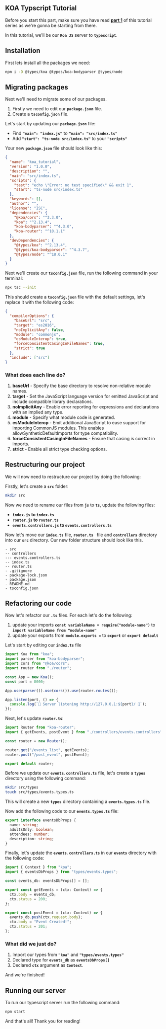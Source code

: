 ## KOA Typscript Tutorial

Before you start this part, make sure you have read [**part 1**](https://github.com/tutorial-point/koa-server-tutorial) of this tutorial series as we're gonna be starting from there.

In this tutorial, we'll be our **`Koa JS`** server to **`typescript`**.

## Installation

First lets install all the packages we need:

```bash
npm i -D @types/koa @types/koa-bodyparser @types/node
```

## Migrating packages

Next we'll need to migrate some of our packages.

1. Firstly we need to edit our **`package.json`** file.
2. Create a **`tsconfig.json`** file.

Let's start by updating our **`package.json`** file:

- Find **`"main": "index.js"`** to **`"main": "src/index.ts"`**
- Add **`"start": "ts-node src/index.ts"`** to your **`"scripts"`**

Your new **`package.json`** file should look like this:

```json
{
  "name": "koa_tutorial",
  "version": "1.0.0",
  "description": "",
  "main": "src/index.ts",
  "scripts": {
    "test": "echo \"Error: no test specified\" && exit 1",
    "start": "ts-node src/index.ts"
  },
  "keywords": [],
  "author": "",
  "license": "ISC",
  "dependencies": {
    "@koa/cors": "^3.3.0",
    "koa": "^2.13.4",
    "koa-bodyparser": "^4.3.0",
    "koa-router": "^10.1.1"
  },
  "devDependencies": {
    "@types/koa": "^2.13.4",
    "@types/koa-bodyparser": "^4.3.7",
    "@types/node": "^18.0.1"
  }
}
```

Next we'll create our **`tsconfig.json`** file, run the following command in your terminal:

```bash
npx tsc --init
```

This should create a **`tsconfig.json`** file with the default settings, let's replace it with the following code:

```json
{
  "compilerOptions": {
    "baseUrl": "src",
    "target": "es2016",
    "noImplicitAny": false,
    "module": "commonjs",
    "esModuleInterop": true,
    "forceConsistentCasingInFileNames": true,
    "strict": true
  },
  "include": ["src"]
}
```

### What does each line do?

1. **baseUrl** - Specify the base directory to resolve non-relative module names.
2. **target** - Set the JavaScript language version for emitted JavaScript and include compatible library declarations.
3. **noImplicitAny** - Enable error reporting for expressions and declarations with an implied any type.
4. **module** - Specify what module code is generated.
5. **esModuleInterop** - Emit additional JavaScript to ease support for importing CommonJS modules. This enables allowSyntheticDefaultImports for type compatibility.
6. **forceConsistentCasingInFileNames** - Ensure that casing is correct in imports.
7. **strict** - Enable all strict type checking options.

## Restructuring our project

We will now need to restructure our project by doing the following:

Firstly, let's create a **`src`** folder:

```bash
mkdir src
```

Now we need to rename our files from **`js`** to **`ts`**, update the following files:

- **`index.js` to `index.ts`**
- **`router.js` to `router.ts`**
- **`events.controllers.js` to `events.controllers.ts`**

Now let's move our **`index.ts`** file, **`router.ts `** file and **`controllers`** directory into our **`src`** directory. Our new folder structure should look like this.

```
- src
-- controllers
--- events.controllers.ts
-- index.ts
-- router.ts
- .gitignore
- package-lock.json
- package.json
- README.md
- tsconfig.json
```

## Refactoring our code

Now let's refactor our **`.ts`** files. For each let's do the following:

1. update your imports **`const variableName = require("module-name")`** to **`import variableName from "module-name"`**
2. update your exports from **`module.exports =`** to **`export`** or **`export default`**

Let's start by editing our **`index.ts`** file

```javascript
import Koa from "koa";
import parser from "koa-bodyparser";
import cors from "@koa/cors";
import router from "./router";

const App = new Koa();
const port = 8000;

App.use(parser()).use(cors()).use(router.routes());

App.listen(port, () => {
  console.log(`🚀 Server listening http://127.0.0.1:${port}/ 🚀`);
});
```

Next, let's update **`router.ts`**:

```javascript
import Router from "koa-router";
import { getEvents, postEvent } from "./controllers/events.controllers";

const router = new Router();

router.get("/events_list", getEvents);
router.post("/post_event", postEvent);

export default router;
```

Before we update our **`events.controllers.ts`** file, let's create a **`types`** directory using the following command:

```bash
mkdir src/types
touch src/types/events.types.ts
```

This will create a new **`types`** directory containing a **`events.types.ts`** file.

Now add the following code to our **`events.types.ts`** file:

```typescript
export interface eventsDbProps {
  name: string;
  adultsOnly: boolean;
  attendees: number;
  description: string;
}
```

Finally, let's update the **`events.controllers.ts`** in our **`events`** directory with the following code:

```javascript
import { Context } from "koa";
import { eventsDbProps } from "types/events.types";

const events_db: eventsDbProps[] = [];

export const getEvents = (ctx: Context) => {
  ctx.body = events_db;
  ctx.status = 200;
};

export const postEvent = (ctx: Context) => {
  events_db.push(ctx.request.body);
  ctx.body = "Event Created!";
  ctx.status = 201;
};
```

### What did we just do?

1. Import our types from **`"koa"`** and **`"types/events.types"`**
2. Declared type for **`events_db`** as **`eventsDbProps[]`**
3. Declared **`ctx`** argument as **`Context`**.

And we're finished!

## Running our server

To run our typescript server run the following command:

```bash
npm start
```

And that's all! Thank you for reading!
